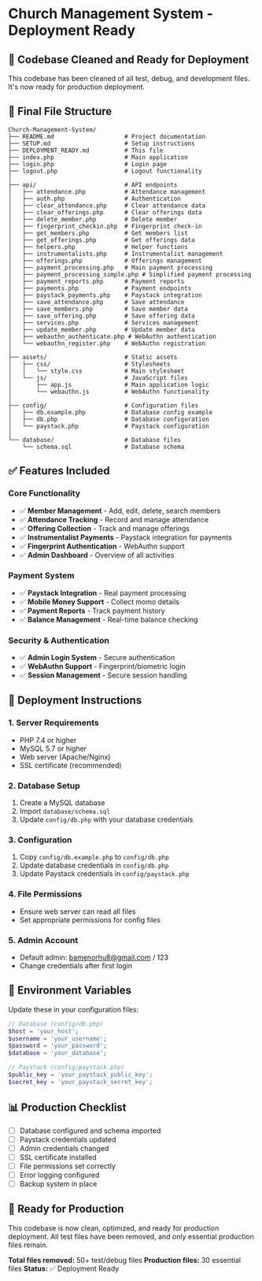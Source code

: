 # Church Management System - Deployment Ready

## 🎉 Codebase Cleaned and Ready for Deployment

This codebase has been cleaned of all test, debug, and development files. It's now ready for production deployment.

## 📁 Final File Structure

```
Church-Management-System/
├── README.md                    # Project documentation
├── SETUP.md                     # Setup instructions
├── DEPLOYMENT_READY.md          # This file
├── index.php                    # Main application
├── login.php                    # Login page
├── logout.php                   # Logout functionality
│
├── api/                         # API endpoints
│   ├── attendance.php           # Attendance management
│   ├── auth.php                 # Authentication
│   ├── clear_attendance.php     # Clear attendance data
│   ├── clear_offerings.php      # Clear offerings data
│   ├── delete_member.php        # Delete member
│   ├── fingerprint_checkin.php  # Fingerprint check-in
│   ├── get_members.php          # Get members list
│   ├── get_offerings.php        # Get offerings data
│   ├── helpers.php              # Helper functions
│   ├── instrumentalists.php     # Instrumentalist management
│   ├── offerings.php            # Offerings management
│   ├── payment_processing.php   # Main payment processing
│   ├── payment_processing_simple.php # Simplified payment processing
│   ├── payment_reports.php      # Payment reports
│   ├── payments.php             # Payment endpoints
│   ├── paystack_payments.php    # Paystack integration
│   ├── save_attendance.php      # Save attendance
│   ├── save_members.php         # Save member data
│   ├── save_offering.php        # Save offering data
│   ├── services.php             # Services management
│   ├── update_member.php        # Update member data
│   ├── webauthn_authenticate.php # WebAuthn authentication
│   └── webauthn_register.php    # WebAuthn registration
│
├── assets/                      # Static assets
│   ├── css/                     # Stylesheets
│   │   └── style.css            # Main stylesheet
│   └── js/                      # JavaScript files
│       ├── app.js               # Main application logic
│       └── webauthn.js          # WebAuthn functionality
│
├── config/                      # Configuration files
│   ├── db.example.php           # Database config example
│   ├── db.php                   # Database configuration
│   └── paystack.php             # Paystack configuration
│
└── database/                    # Database files
    └── schema.sql               # Database schema
```

## ✅ Features Included

### Core Functionality
- ✅ **Member Management** - Add, edit, delete, search members
- ✅ **Attendance Tracking** - Record and manage attendance
- ✅ **Offering Collection** - Track and manage offerings
- ✅ **Instrumentalist Payments** - Paystack integration for payments
- ✅ **Fingerprint Authentication** - WebAuthn support
- ✅ **Admin Dashboard** - Overview of all activities

### Payment System
- ✅ **Paystack Integration** - Real payment processing
- ✅ **Mobile Money Support** - Collect momo details
- ✅ **Payment Reports** - Track payment history
- ✅ **Balance Management** - Real-time balance checking

### Security & Authentication
- ✅ **Admin Login System** - Secure authentication
- ✅ **WebAuthn Support** - Fingerprint/biometric login
- ✅ **Session Management** - Secure session handling

## 🚀 Deployment Instructions

### 1. Server Requirements
- PHP 7.4 or higher
- MySQL 5.7 or higher
- Web server (Apache/Nginx)
- SSL certificate (recommended)

### 2. Database Setup
1. Create a MySQL database
2. Import `database/schema.sql`
3. Update `config/db.php` with your database credentials

### 3. Configuration
1. Copy `config/db.example.php` to `config/db.php`
2. Update database credentials in `config/db.php`
3. Update Paystack credentials in `config/paystack.php`

### 4. File Permissions
- Ensure web server can read all files
- Set appropriate permissions for config files

### 5. Admin Account
- Default admin: bamenorhu8@gmail.com / 123
- Change credentials after first login

## 🔧 Environment Variables

Update these in your configuration files:

```php
// Database (config/db.php)
$host = 'your_host';
$username = 'your_username';
$password = 'your_password';
$database = 'your_database';

// Paystack (config/paystack.php)
$public_key = 'your_paystack_public_key';
$secret_key = 'your_paystack_secret_key';
```

## 📊 Production Checklist

- [ ] Database configured and schema imported
- [ ] Paystack credentials updated
- [ ] Admin credentials changed
- [ ] SSL certificate installed
- [ ] File permissions set correctly
- [ ] Error logging configured
- [ ] Backup system in place

## 🎯 Ready for Production

This codebase is now clean, optimized, and ready for production deployment. All test files have been removed, and only essential production files remain.

**Total files removed:** 50+ test/debug files
**Production files:** 30 essential files
**Status:** ✅ Deployment Ready
